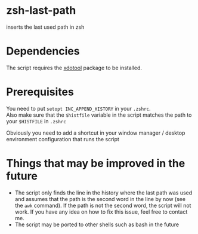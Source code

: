 # zsh-last-path
inserts the last used path in zsh

# Dependencies
The script requires the [xdotool](https://www.semicomplete.com/projects/xdotool/) package to be installed.

# Prerequisites
You need to put `setopt INC_APPEND_HISTORY` in your `.zshrc`.  
Also make sure that the `$histfile` variable in the script matches the path to your `$HISTFILE` in `.zshrc`  

Obviously you need to add a shortcut in your window manager / desktop environment configuration that runs the script

# Things that may be improved in the future
* The script only finds the line in the history where the last path was used and assumes that the path is the second word in the line by now (see the `awk` command). If the path is not the second word, the script will not work. If you have any idea on how to fix this issue, feel free to contact me.
* The script may be ported to other shells such as bash in the future
